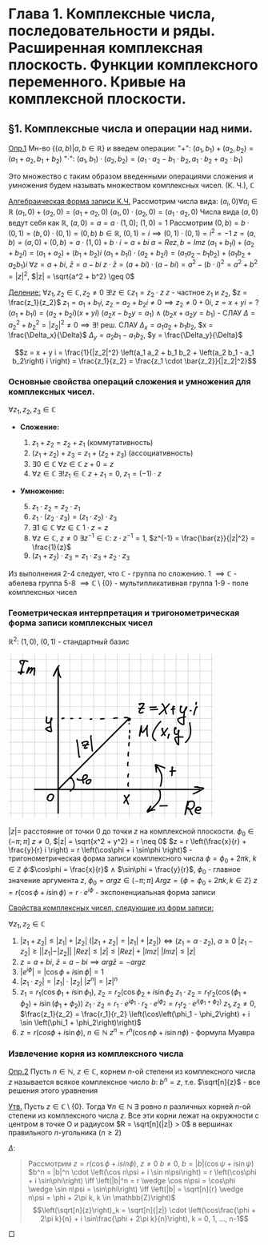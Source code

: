 # Глава 1. Комплексные числа, последовательности и ряды. Расширенная комплексная плоскость. Функции комплексного переменного. Кривые на комплексной плоскости.

## §1. Комплексные числа и операции над ними.
<u>Опр.1</u> Мн-во $\left\{ \left(a, b\right) | a, b \in \mathbb{R} \right\}$ и введем операции:
    "+": $\left(a_1, b_1\right) + \left(a_2, b_2\right) = \left(a_1 + a_2, b_1 + b_2\right)$
    "$\cdot$": $\left(a_1, b_1\right) \cdot \left(a_2, b_2\right) = \left(a_1\cdot a_2 - b_1 \cdot b_2, a_1 \cdot b_2 + a_2 \cdot b_1 \right)$

Это множество с таким образом введенными операциями сложения и умножения будем называть множеством комплексных чисел. (К. Ч.), $\mathbb{C}$

<u>Алгебраическая форма записи К.Ч.</u>
    Рассмотрим числа вида: $\left(a_i, 0\right) \forall a_i \in \mathbb{R}$
    $\left(a_1, 0\right) + \left(a_2, 0\right) = \left(a_1 + a_2, 0\right)$
    $\left(a_1, 0\right) \cdot \left(a_2, 0\right) = \left(a_1 \cdot a_2, 0 \right)$
    Числа вида $\left(a, 0\right)$ ведут себя как $\mathbb{R}$, $\left(a, 0\right) = a = a \cdot \left(1, 0\right)$; $\left(1, 0\right) = 1$
    Рассмотрим $\left(0, b\right) = b \cdot \left(0, 1\right) = \left(b, 0\right) \cdot \left(0, 1\right) = \left(0, b\right)$
    $b \in \mathbb{R}$, $\left(0, 1\right) = i \implies \left(0, 1\right) \cdot \left(0, 1\right) = i^2 = -1$
    $z = \left(a, b\right) = \left(a, 0\right) + \left(0, b\right) = a\cdot\left(1, 0\right) + b\cdot i =a + bi$
    $a = Re z, b = Im z$
    $\left(a_1 + b_1 i\right) + \left(a_2 + b_2 i\right) = \left(a_1 + a_2\right) + \left(b_1 + b_2\right) i$
    $\left(a_1 + b_1 i\right) \cdot \left(a_2 + b_2 i\right) = \left(a_1 a_2 - b_1 b_2\right) + \left(a_1 b_2 + a_2 b_1\right) i$
    $\forall z = a + b i$, $\bar{z} = a - bi$
    $z \cdot \bar{z} = \left(a + b i\right) \cdot \left(a - b i \right) = a^2 - \left(b \cdot i\right)^2 = a^2 + b^2 = |z|^2$, $|z| = \sqrt{a^2 + b^2} \geq 0$

<u>Деление:</u>
    $\forall z_1, z_2 \in \mathbb{C}, z_2 \neq 0$  $\exists ! z \in \mathbb{C} z_1 = z_2 \cdot z$
    $z$ - частное $z_1$ и $z_2$, $z = \frac{z_1}{z_2}$
    $z_1 = a_1 + b_1 i$, $z_2 = a_2 + b_2 i \neq 0 \implies z_2 \neq 0 + 0 i$, $z = x + y i = ?$
    $\left(a_1 + b_1 i\right) = \left(a_2 + b_2 i\right) \left(x + y i\right)$
    $\left(a_2 x - b_2 y = a_1\right) \wedge \left(b_2 x + a_2 y = b_1\right)$ - СЛАУ
    $\Delta = a_2 ^ 2 + b_2 ^ 2 = |z_2|^2 \neq 0 \implies \exists !$ реш. СЛАУ
    $\Delta_x = a_1 a_2 + b_1 b_2$, $x = \frac{\Delta_x}{\Delta}$
    $\Delta_y = a_2 b_1 - a_1 b_2$, $y = \frac{\Delta_y}{\Delta}$

$$z = x + y i = \frac{1}{|z_2|^2} \left(a_1 a_2 + b_1 b_2 + \left(a_2 b_1 - a_1 b_2\right) i \right) = \frac{z_1}{z_2} = \frac{z_1 \cdot \bar{z_2}}{|z_2|^2}$$

### Основные свойства операций сложения и умножения для комплексных чисел.

$\forall z_1, z_2, z_3 \in \mathbb{C}$
- **Сложение:**

    1. $z_1 + z_2 = z_2 + z_1$ (коммутативность)
    2. $\left(z_1 + z_2\right) + z_3 = z_1 + \left(z_2 + z_3\right)$ (ассоциативность)
    3. $\exists 0 \in \mathbb{C}$ $\forall z \in \mathbb{C}$ $z + 0 = z$
    4. $\forall z \in \mathbb{C}$ $\exists ! z_1 \in \mathbb{C}$ $z + z_1 = 0$, $z_1 = (-1) \cdot z$

- **Умножение:**

    5. $z_1 \cdot z_2 = z_2 \cdot z_1$
    6. $z_1 \cdot \left(z_2 \cdot z_3\right) = \left(z_1 \cdot z_2\right) \cdot z_3$
    7. $\exists 1 \in \mathbb{C}$ $\forall z \in \mathbb{C}$ $1 \cdot z = z$
    8. $\forall z \in \mathbb{C}$, $z\neq 0$ $\exists z^{-1} \in \mathbb{C}$: $z \cdot z^{-1} = 1$, $z^{-1} = \frac{\bar{z}}{|z|^2} = \frac{1}{z}$
    9. $\left(z_1 + z_2\right) \cdot z_3 = z_1 \cdot z_3 + z_2 \cdot z_3$

Из выполнения 2-4 следует, что $\mathbb{C}$ - группа по сложению.
    1 $\implies \mathbb{C}$ - абелева группа
    5-8 $\implies \mathbb{C} \setminus \left\{0\right\}$ - мультипликативная группа
    1-9 - поле комплексных чисел

### Геометрическая интерпретация и тригонометрическая форма записи комплексных чисел

$\mathbb{R}^2$: $\left(1, 0\right)$, $\left(0, 1\right)$ - стандартный базис

![](lecture1/image1.jpg)

$|z| =$ расстояние от точки $0$ до точки $z$ на комплексной плоскости.
    $\phi_0 \in \left(-\pi; \pi\right]$
    $z \neq 0$, $|z| = \sqrt{x^2 + y^2} = r \neq 0$
    $z = r \left(\frac{x}{r} + \frac{y}{r} i \right) = r \left(\cos\phi + i \sin\phi \right)$ - тригонометрическая форма записи комплексного числа
    $\phi = \phi_0 + 2 \pi k$, $k \in \mathbb{Z}$
    $\phi$:$\cos\phi = \frac{x}{r}$ $\wedge$ $\sin\phi = \frac{y}{r}$, $\phi_0$ - главное значение аргумента $z$, $\phi_0 = arg z \in \left(-\pi; \pi\right]$
    $Arg z = \left\{\phi = \phi_0 + 2 \pi k, k \in \mathbb{Z}\right\}$
    $z = r \left(\cos\phi + i \sin \phi \right) = r \cdot e^{i\phi}$ - экспоненциальная форма записи

<u>Свойства комплексных чисел, следующие из форм записи:</u>

$\forall z_1, z_2 \in \mathbb{C}$
1. $|z_1 + z_2| \leq |z_1| + |z_2|$
    $\left(|z_1 + z_2| = |z_1| + |z_2|\right) \iff \left(z_1 = \alpha \cdot z_2\right)$, $\alpha \geq 0$
    $|z_1 - z_2| \geq ||z_1| - |z_2||$
    $|Re z| \leq |z| \leq |Re z| + |Im z|$
    $|Im z| \leq |z|$
2. $z = a + b i$, $\bar{z} = a - b i \implies arg \bar{z} = - arg z$ 
3. $|e^{i\phi}| = |\cos\phi + i \sin \phi| = 1$
4. $| z_1 \cdot z_2| = |z_1| \cdot |z_2|$
    $|z^n| = |z| ^ n$
5. $z_1 = r_1 \left(\cos\phi_1 + i \sin \phi_1\right)$, $z_2 = r_2 (\cos \phi_2 + i \sin \phi_2$
    $z_1 \cdot z_2 = r_1 r_2 \left(\cos\left(\phi_1 + \phi_2\right) + i \sin\left(\phi_1 + \phi_2\right)\right)$
    $z_1 \cdot z_2 = r_1 \cdot e^{i\phi_1} \cdot r_2 \cdot e^{i\phi_2} = r_1 r_2 \cdot e^{i\left(\phi_1 + \phi_2\right)}$
    $z_1, z_2 \neq 0$, $\frac{z_1}{z_2} = \frac{r_1}{r_2} \left(\cos\left(\phi_1 - \phi_2\right) + i \sin \left(\phi_1 + \phi_2\right)\right)$
6. $z = r \left(cos\phi + i \sin\phi\right)$, $n \in \mathbb{N}$
    $z^n = r^n\left(\cos n\phi + i \sin n\phi\right)$ - формула Муавра

### Извлечение корня из комплексного числа

<u>Опр.2</u> Пусть $n \in \mathbb{N}$, $z \in \mathbb{C}$, корнем $n$-ой степени из комплексного числа $z$ называется всякое комплексное число $b$: $b^n = z$, т.е. $\sqrt[n]{z}$ - все решения этого уравнения

<u>Утв.</u> Пусть $z \in \mathbb{C} \setminus \left\{0\right\}$. Тогда $\forall n \in \mathbb{N}$ $\exists$ ровно $n$ различных корней $n$-ой степени из комплексного числа $z$. Все эти корни лежат на окружности с центром в точке О и радиусом $R = \sqrt[n]{|z|} > 0$ в вершинах правильного $n$-угольника $\left(n \geq 2\right)$

$\Delta$:

> Рассмотрим $z = r (\cos\phi + i sin\phi)$, $z \neq 0$
> $b \neq 0$, $b = |b| \left(\cos\psi + i\sin\psi\right)$
> $b^n = |b|^n \cdot \left(\cos n\psi + i \sin n\psi\right) = r \left(\cos\phi + i \sin\phi\right) \iff \left(|b|^n = r \wedge \cos n\psi = \cos\phi \wedge \sin n\psi = \sin\phi\right) \iff \left(|b| = \sqrt[n]{r} \wedge n\psi = \phi + 2\pi k, k \in \mathbb{Z}\right)$
> $$\left(\sqrt[n]{z}\right)_k = \sqrt[n]{|z|} \cdot \left(\cos\frac{\phi + 2\pi k}{n} + i \sin\frac{\phi + 2\pi k}{n}\right), k = 0, 1, ..., n-1$$

□
